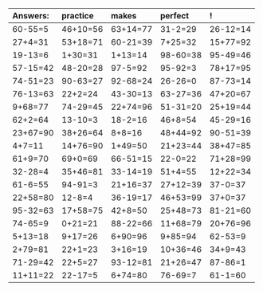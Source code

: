 | Answers: | practice | makes | perfect | ! |
| :--- | :--- | :--- | :--- | :--- |
| 60-55=5 | 46+10=56 | 63+14=77 | 31-2=29 | 26-12=14 | 
| 27+4=31 | 53+18=71 | 60-21=39 | 7+25=32 | 15+77=92 | 
| 19-13=6 | 1+30=31 | 1+13=14 | 98-60=38 | 95-49=46 | 
| 57-15=42 | 48-20=28 | 97-5=92 | 95-92=3 | 78+17=95 | 
| 74-51=23 | 90-63=27 | 92-68=24 | 26-26=0 | 87-73=14 | 
| 76-13=63 | 22+2=24 | 43-30=13 | 63-27=36 | 47+20=67 | 
| 9+68=77 | 74-29=45 | 22+74=96 | 51-31=20 | 25+19=44 | 
| 62+2=64 | 13-10=3 | 18-2=16 | 46+8=54 | 45-29=16 | 
| 23+67=90 | 38+26=64 | 8+8=16 | 48+44=92 | 90-51=39 | 
| 4+7=11 | 14+76=90 | 1+49=50 | 21+23=44 | 38+47=85 | 
| 61+9=70 | 69+0=69 | 66-51=15 | 22-0=22 | 71+28=99 | 
| 32-28=4 | 35+46=81 | 33-14=19 | 51+4=55 | 12+22=34 | 
| 61-6=55 | 94-91=3 | 21+16=37 | 27+12=39 | 37-0=37 | 
| 22+58=80 | 12-8=4 | 36-19=17 | 46+53=99 | 37+0=37 | 
| 95-32=63 | 17+58=75 | 42+8=50 | 25+48=73 | 81-21=60 | 
| 74-65=9 | 0+21=21 | 88-22=66 | 11+68=79 | 20+76=96 | 
| 5+13=18 | 9+17=26 | 6+90=96 | 9+85=94 | 62-53=9 | 
| 2+79=81 | 22+1=23 | 3+16=19 | 10+36=46 | 34+9=43 | 
| 71-29=42 | 22+5=27 | 93-12=81 | 21+26=47 | 87-86=1 | 
| 11+11=22 | 22-17=5 | 6+74=80 | 76-69=7 | 61-1=60 | 
